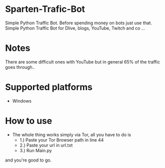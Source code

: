 # Sparten-Trafic-Bot

Simple Python Traffic Bot.
Before spending money on bots just use that.
Simple Python Traffic Bot for Dlive, blogs, YouTube, Twitch and co ...





# Notes
There are some difficult ones with YouTube but in general 65% of the traffic goes through..


# Supported platforms
- Windows


# How to use
- The whole thing works simply via Tor, all you have to do is
  - 1.) Paste your Tor Browser path in line 44
  - 2.) Paste your url in url.txt
  - 3.) Run Main.py
  
and you're good to go.
